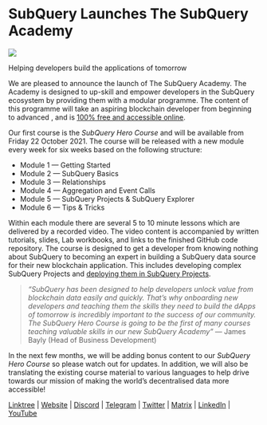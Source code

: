 # SubQuery Launches The SubQuery Academy

![](https://miro.medium.com/max/700/1*5zmCSCrmqL2gGE-BP_6rDQ.png)

Helping developers build the applications of tomorrow

We are pleased to announce the launch of The SubQuery Academy. The Academy is designed to up-skill and empower developers in the SubQuery ecosystem by providing them with a modular programme. The content of this programme will take an aspiring blockchain developer from beginning to advanced , and is  [100% free and accessible online](https://doc.subquery.network/).

Our first course is the  *SubQuery Hero Course*  and will be available from Friday 22 October 2021. The course will be released with a new module every week for six weeks based on the following structure:

-   Module 1 — Getting Started
-   Module 2 — SubQuery Basics
-   Module 3 — Relationships
-   Module 4 — Aggregation and Event Calls
-   Module 5 — SubQuery Projects & SubQuery Explorer
-   Module 6 — Tips & Tricks

Within each module there are several 5 to 10 minute lessons which are delivered by a recorded video. The video content is accompanied by written tutorials, slides, Lab workbooks, and links to the finished GitHub code repository. The course is designed to get a developer from knowing nothing about SubQuery to becoming an expert in building a SubQuery data source for their new blockchain application. This includes developing complex SubQuery Projects and  [deploying them in SubQuery Projects](https://project.subquery.network/).
> *“SubQuery has been designed to help developers unlock value from blockchain data easily and quickly. That’s why onboarding new developers and teaching them the skills they need to build the dApps of tomorrow is incredibly important to the success of our community. The SubQuery Hero Course is going to be the first of many courses teaching valuable skills in our new SubQuery Academy”* — James Bayly (Head of Business Development)

In the next few months, we will be adding bonus content to our *SubQuery Hero Course* so please watch out for updates. In addition, we will also be translating the existing course material to various languages to help drive towards our mission of making the world’s decentralised data more accessible!

[Linktree](https://linktr.ee/subquerynetwork)  |  [Website](https://subquery.network/)  |  [Discord](https://discord.com/invite/78zg8aBSMG)  |  [Telegram](https://t.me/subquerynetwork)  |  [Twitter](https://twitter.com/subquerynetwork)  |  [Matrix](https://matrix.to/#/#subquery:matrix.org)  |  [LinkedIn](https://www.linkedin.com/company/subquery)  |  [YouTube](https://www.youtube.com/channel/UCi1a6NUUjegcLHDFLr7CqLw)
